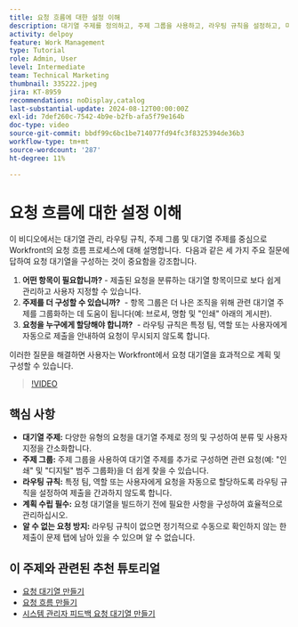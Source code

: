 ```yaml
---
title: 요청 흐름에 대한 설정 이해
description: 대기열 주제를 정의하고, 주제 그룹을 사용하고, 라우팅 규칙을 설정하고, 미리 계획을 수립하고, 제출이 간과되지 않도록 하여 효율성을 향상시켜 Workfront 요청 관리를 최적화합니다.
activity: delpoy
feature: Work Management
type: Tutorial
role: Admin, User
level: Intermediate
team: Technical Marketing
thumbnail: 335222.jpeg
jira: KT-8959
recommendations: noDisplay,catalog
last-substantial-update: 2024-08-12T00:00:00Z
exl-id: 7def260c-7542-4b9e-b2fb-afa5f79e164b
doc-type: video
source-git-commit: bbdf99c6bc1be714077fd94fc3f8325394de36b3
workflow-type: tm+mt
source-wordcount: '287'
ht-degree: 11%

---
```


# 요청 흐름에 대한 설정 이해

이 비디오에서는 대기열 관리, 라우팅 규칙, 주제 그룹 및 대기열 주제를 중심으로 Workfront의 요청 흐름 프로세스에 대해 설명합니다. &#x200B; 다음과 같은 세 가지 주요 질문에 답하여 요청 대기열을 구성하는 것이 중요함을 강조합니다.

1. **어떤 항목이 필요합니까?**&#x200B; - 제출된 요청을 분류하는 대기열 항목이므로 보다 쉽게 관리하고 사용자 지정할 수 있습니다. &#x200B;
1. **주제를 더 구성할 수 있습니까?** &#x200B; - 항목 그룹은 더 나은 조직을 위해 관련 대기열 주제를 그룹화하는 데 도움이 됩니다(예: 브로셔, 명함 및 &quot;인쇄&quot; 아래의 게시판&#x200B;).
1. **요청을 누구에게 할당해야 합니까?** &#x200B; - 라우팅 규칙은 특정 팀, 역할 또는 사용자에게 자동으로 제출을 안내하여 요청이 무시되지 않도록 합니다. &#x200B;

이러한 질문을 해결하면 사용자는 Workfront에서 요청 대기열을 효과적으로 계획 및 구성할 수 있습니다. &#x200B;

>[!VIDEO](https://video.tv.adobe.com/v/335222/?quality=12&learn=on&enablevpops=1)

## 핵심 사항

* **대기열 주제:** 다양한 유형의 요청을 대기열 주제로 정의 및 구성하여 분류 및 사용자 지정을 간소화합니다. &#x200B;
* **주제 그룹:** 주제 그룹을 사용하여 대기열 주제를 추가로 구성하면 관련 요청(예: &quot;인쇄&quot; 및 &quot;디지털&quot; 범주 그룹화)을 더 쉽게 찾을 수 있습니다. &#x200B;
* **라우팅 규칙:** 특정 팀, 역할 또는 사용자에게 요청을 자동으로 할당하도록 라우팅 규칙을 설정하여 제출을 간과하지 않도록 합니다. &#x200B;
* **계획 수립 필수:** 요청 대기열을 빌드하기 전에 필요한 사항을 구성하여 효율적으로 관리하십시오. &#x200B;
* **알 수 없는 요청 방지:** 라우팅 규칙이 없으면 정기적으로 수동으로 확인하지 않는 한 제출이 문제 탭에 남아 있을 수 있으며 알 수 없습니다. &#x200B;

## 이 주제와 관련된 추천 튜토리얼

* [요청 대기열 만들기](/help/manage-work/request-queues/create-a-request-queue.md)
* [요청 흐름 만들기](/help/manage-work/request-queues/create-a-request-flow.md)
* [시스템 관리자 피드백 요청 대기열 만들기](/help/manage-work/request-queues/create-a-system-admin-feedback-request-queue.md)
